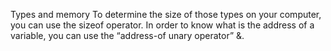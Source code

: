 Types and memory
To determine the size of those types on your computer, you can use the sizeof operator.
In order to know what is the address of a variable, you can use the “address-of unary operator” &.
